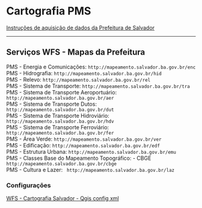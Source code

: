 # Cartografia PMS


[Instruções de aquisição de dados da Prefeitura de Salvador](http://cartografia.salvador.ba.gov.br/dados-e-geoservicos/images/cartografia/Dados_Geoservicos/10_2019_WFS_CDGV_Preliminar_Qgis.pdf)

-----

## Serviços WFS - Mapas da Prefeitura

PMS - Energia e Comunicações:  ``` http://mapeamento.salvador.ba.gov.br/enc ```<br>
PMS - Hidrografia:  ``` http://mapeamento.salvador.ba.gov.br/hid ```<br>
PMS - Relevo:  ``` http://mapeamento.salvador.ba.gov.br/rel ```<br>
PMS - Sistema de Transporte:  ``` http://mapeamento.salvador.ba.gov.br/tra ```<br>
PMS - Sistema de Transporte Aeroportuário: ``` http://mapeamento.salvador.ba.gov.br/aer ```<br>
PMS - Sistema de Transporte Dutos: ``` http://mapeamento.salvador.ba.gov.br/dut ```<br>
PMS - Sistema de Transporte Hidroviário: ``` http://mapeamento.salvador.ba.gov.br/hdv ```<br>
PMS - Sistema de Transporte Ferroviário: ``` http://mapeamento.salvador.ba.gov.br/fer ```<br>
PMS - Área Verde: ``` http://mapeamento.salvador.ba.gov.br/ver ```<br>
PMS - Edificação: ``` http://mapeamento.salvador.ba.gov.br/edf ```<br>
PMS - Estrutura Urbana: ``` http://mapeamento.salvador.ba.gov.br/emu ```<br>
PMS - Classes Base do Mapeamento Topográfico: - CBGE ``` http://mapeamento.salvador.ba.gov.br/cbge ```<br>
PMS - Cultura e Lazer: ``` http://mapeamento.salvador.ba.gov.br/laz```<br>

### Configurações

[WFS - Cartografia Salvador - Qgis config xml](./qgis_config/Cartografia_Salvador.xml)
